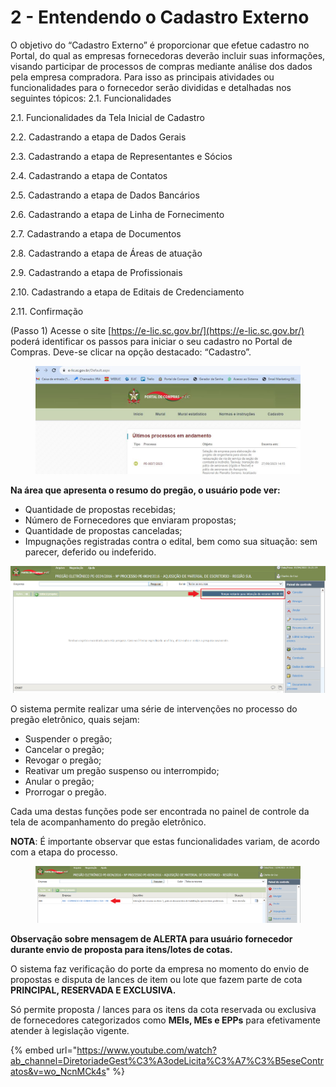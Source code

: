 # 2 - Entendendo o Cadastro Externo

O objetivo do “Cadastro Externo” é proporcionar que efetue cadastro no Portal, do qual as empresas fornecedoras deverão incluir suas informações, visando participar de processos de compras mediante análise dos dados pela empresa compradora. Para isso as principais atividades ou funcionalidades para o fornecedor serão divididas e detalhadas nos seguintes tópicos: 2.1. Funcionalidades

2.1. Funcionalidades da Tela Inicial de Cadastro&#x20;

2.2. Cadastrando a etapa de Dados Gerais

&#x20;2.3. Cadastrando a etapa de Representantes e Sócios&#x20;

2.4. Cadastrando a etapa de Contatos&#x20;

2.5. Cadastrando a etapa de Dados Bancários

&#x20;2.6. Cadastrando a etapa de Linha de Fornecimento

&#x20;2.7. Cadastrando a etapa de Documentos&#x20;

2.8. Cadastrando a etapa de Áreas de atuação

&#x20;2.9. Cadastrando a etapa de Profissionais

&#x20;2.10. Cadastrando a etapa de Editais de Credenciamento&#x20;

2.11. Confirmação&#x20;



(Passo 1) Acesse o site [https://e-lic.sc.gov.br/](https://e-lic.sc.gov.br/) poderá identificar os passos para iniciar o seu cadastro no Portal de Compras. Deve-se clicar na opção destacado: “Cadastro”.



<figure><img src="../../.gitbook/assets/Capturar1.JPG" alt=""><figcaption></figcaption></figure>

**Na área que apresenta o resumo do pregão, o usuário pode ver:**&#x20;

* Quantidade de propostas recebidas;&#x20;
* Número de Fornecedores que enviaram propostas;&#x20;
* Quantidade de propostas canceladas;&#x20;
* Impugnações registradas contra o edital, bem como sua situação: sem parecer, deferido ou indeferido.

![](<../../.gitbook/assets/image (1).png>)

O sistema permite realizar uma série de intervenções no processo do pregão eletrônico, quais sejam:&#x20;

* Suspender o pregão;&#x20;
* Cancelar o pregão;&#x20;
* Revogar o pregão;&#x20;
* Reativar um pregão suspenso ou interrompido;&#x20;
* Anular o pregão;&#x20;
* Prorrogar o pregão.

Cada uma destas funções pode ser encontrada no painel de controle da tela de acompanhamento do pregão eletrônico.&#x20;

**NOTA**: É importante observar que estas funcionalidades variam, de acordo com a etapa do processo.

<figure><img src="../../.gitbook/assets/image (2).png" alt=""><figcaption></figcaption></figure>

**Observação sobre mensagem de ALERTA para usuário fornecedor durante envio de proposta para itens/lotes de cotas.**&#x20;

O sistema faz verificação do porte da empresa no momento do envio de propostas e disputa de lances de item ou lote que fazem parte de cota **PRINCIPAL, RESERVADA E EXCLUSIVA.**&#x20;

Só permite proposta / lances para os itens da cota reservada ou exclusiva de fornecedores categorizados como **MEIs, MEs e EPPs** para efetivamente atender à legislação vigente.

{% embed url="https://www.youtube.com/watch?ab_channel=DiretoriadeGest%C3%A3odeLicita%C3%A7%C3%B5eseContratos&v=wo_NcnMCk4s" %}
